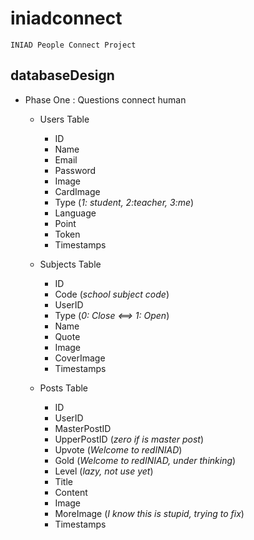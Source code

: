 # iniadconnect
    INIAD People Connect Project

## databaseDesign
* Phase One : Questions connect human
    * Users Table
        * ID
        * Name
        * Email
        * Password
        * Image
        * CardImage
        * Type (_1: student, 2:teacher, 3:me_)
        * Language
        * Point
        * Token
        * Timestamps

    * Subjects Table
        * ID
        * Code (_school subject code_)
        * UserID
        * Type (_0: Close <==> 1: Open_)
        * Name
        * Quote
        * Image
        * CoverImage
        * Timestamps

    * Posts Table
        * ID
        * UserID
        * MasterPostID
        * UpperPostID (_zero if is master post_)
        * Upvote (_Welcome to redINIAD_)
        * Gold (_Welcome to redINIAD, under thinking_)
        * Level (_lazy, not use yet_)
        * Title
        * Content
        * Image
        * MoreImage (_I know this is stupid, trying to fix_)
        * Timestamps


